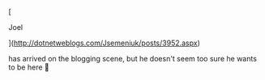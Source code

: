 [

Joel

](http://dotnetweblogs.com/Jsemeniuk/posts/3952.aspx)

 has arrived on the blogging scene, but he doesn't seem too sure he wants to be here 🙂